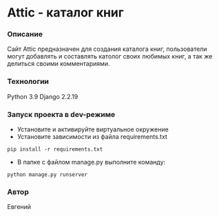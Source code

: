 # Attic - каталог книг
### Описание

Сайт Attic предназначен для создания каталога книг, пользователи могут добавлять и составлять католог своих любимых книг, а так же делиться своими комментариями.
### Технологии
Python 3.9
Django 2.2.19
### Запуск проекта в dev-режиме
- Установите и активируйте виртуальное окружение
- Установите зависимости из файла requirements.txt
```
pip install -r requirements.txt
``` 
- В папке с файлом manage.py выполните команду:
```
python manage.py runserver
```
### Автор
Евгений
